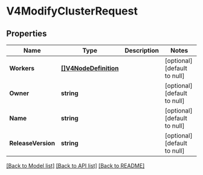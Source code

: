 # V4ModifyClusterRequest

## Properties
Name | Type | Description | Notes
------------ | ------------- | ------------- | -------------
**Workers** | [**[]V4NodeDefinition**](V4NodeDefinition.md) |  | [optional] [default to null]
**Owner** | **string** |  | [optional] [default to null]
**Name** | **string** |  | [optional] [default to null]
**ReleaseVersion** | **string** |  | [optional] [default to null]

[[Back to Model list]](../README.md#documentation-for-models) [[Back to API list]](../README.md#documentation-for-api-endpoints) [[Back to README]](../README.md)


